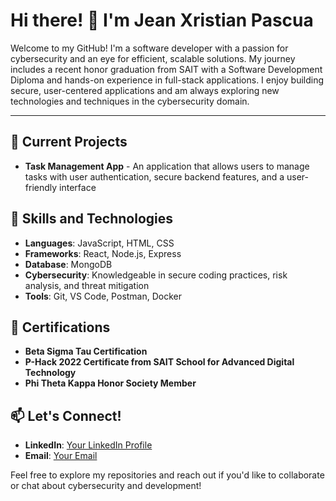 # Hi there! 👋 I'm Jean Xristian Pascua

Welcome to my GitHub! I'm a software developer with a passion for cybersecurity and an eye for efficient, scalable solutions. My journey includes a recent honor graduation from SAIT with a Software Development Diploma and hands-on experience in full-stack applications. I enjoy building secure, user-centered applications and am always exploring new technologies and techniques in the cybersecurity domain.

---

## 🔭 Current Projects
- **Task Management App** - An application that allows users to manage tasks with user authentication, secure backend features, and a user-friendly interface

## 🌱 Skills and Technologies
- **Languages**: JavaScript, HTML, CSS
- **Frameworks**: React, Node.js, Express
- **Database**: MongoDB
- **Cybersecurity**: Knowledgeable in secure coding practices, risk analysis, and threat mitigation
- **Tools**: Git, VS Code, Postman, Docker

## 📜 Certifications
- **Beta Sigma Tau Certification**
- **P-Hack 2022 Certificate from SAIT School for Advanced Digital Technology**
- **Phi Theta Kappa Honor Society Member**

## 📫 Let's Connect!
- **LinkedIn**: [Your LinkedIn Profile](https://www.linkedin.com/in/jeanxristianpascua/)
- **Email**: [Your Email](mailto:jex.pascua@yahoo.com)

Feel free to explore my repositories and reach out if you'd like to collaborate or chat about cybersecurity and development!
